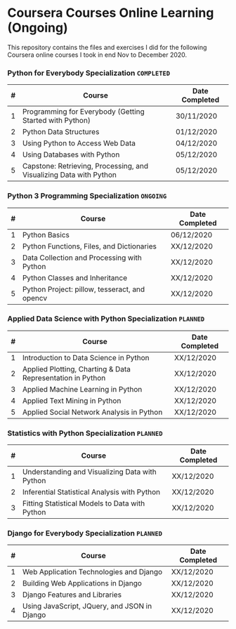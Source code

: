 # Coursera Courses Online Learning (Ongoing)

This repository contains the files and exercises I did for the following Coursera online courses I took in end Nov to December 2020.

### Python for Everybody Specialization `COMPLETED`

| # | Course | Date Completed |
| --- | --- | --- |
| 1 | Programming for Everybody (Getting Started with Python) | 30/11/2020 |
| 2 | Python Data Structures  | 01/12/2020 |
| 3 | Using Python to Access Web Data  | 04/12/2020 |
| 4 | Using Databases with Python  | 05/12/2020 |
| 5 | Capstone: Retrieving, Processing, and Visualizing Data with Python  | 05/12/2020 |


### Python 3 Programming Specialization `ONGOING`

| # | Course | Date Completed |
| --- | --- | --- |
| 1 | Python Basics | 06/12/2020 |
| 2 | Python Functions, Files, and Dictionaries  | XX/12/2020 |
| 3 | Data Collection and Processing with Python  | XX/12/2020 |
| 4 | Python Classes and Inheritance  | XX/12/2020 |
| 5 | Python Project: pillow, tesseract, and opencv  | XX/12/2020 |

### Applied Data Science with Python Specialization `PLANNED`

| # | Course | Date Completed |
| --- | --- | --- |
| 1 | Introduction to Data Science in Python | XX/12/2020 |
| 2 | Applied Plotting, Charting & Data Representation in Python  | XX/12/2020 |
| 3 | Applied Machine Learning in Python  | XX/12/2020 |
| 4 | Applied Text Mining in Python  | XX/12/2020 |
| 5 | Applied Social Network Analysis in Python  | XX/12/2020 |

### Statistics with Python Specialization `PLANNED`

| # | Course | Date Completed |
| --- | --- | --- |
| 1 | Understanding and Visualizing Data with Python | XX/12/2020 |
| 2 | Inferential Statistical Analysis with Python  | XX/12/2020 |
| 3 | Fitting Statistical Models to Data with Python  | XX/12/2020 |

### Django for Everybody Specialization `PLANNED`

| # | Course | Date Completed |
| --- | --- | --- |
| 1 | Web Application Technologies and Django | XX/12/2020 |
| 2 | Building Web Applications in Django  | XX/12/2020 |
| 3 | Django Features and Libraries  | XX/12/2020 |
| 4 | Using JavaScript, JQuery, and JSON in Django  | XX/12/2020 |
